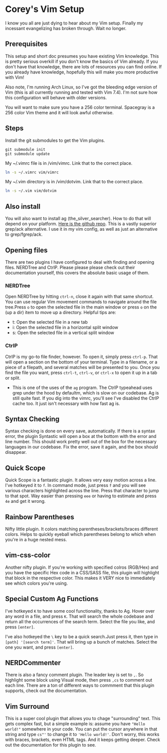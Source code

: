 # Corey's Vim Setup

I know you all are just dying to hear about my Vim setup. Finally my incessant
evangelizing has broken through. Wait no longer.

## Prerequisites
This setup and short doc presumes you have existing Vim knowledge. This is
pretty serious overkill if you don't know the basics of Vim already. If you
don't have that knowledge, there are lots of resources you can find online. If
you already have knowledge, hopefully this will make you more productive with
Vim!

Also note, I'm running Arch Linux, so I've got the bleeding edge version of
Vim (this is all currently running and tested with Vim 7.4). I'm not sure how
this configuration will behave with older versions.

You will want to make sure you have a 256 color terminal. Spacegray is a 256
color Vim theme and it will look awful otherwise.

## Steps
Install the git submodules to get the Vim plugins.
```
git submodule init
git submodule update
```
My ~/.vimrc file is in /vim/vimrc. Link that to the correct place.
```bash
ln -s ~/.vimrc vim/vimrc
```
My ~/.vim directory is in /vim/dotvim. Link that to the correct place.
```bash
ln -s ~/.vim vim/dotvim
```

## Also install
You will also want to install ag (the_silver_searcher). How to do that will
depend on your platform. [Here is the github
repo](https://github.com/ggreer/the_silver_searcher). This is a vastly
superior grep/ack alternative. I use it in my vim config, as well as just an
alternative to grep/fgrep/ack.

## Opening files
There are two plugins I have configured to deal with finding and opening
files. NERDTree and CtrlP. Please please please check out their documentation
yourself, this covers the absolute basic usage of them.

### NERDTree
Open NERDTree by hitting `ctrl-n`, close it again with that same shortcut. You
can use regular Vim movement commands to navigate around the file tree.Press
`o` to open the selected file in the main window or press `o` on the (up a
dir) item to move up a directory. Helpful tips are:  
  - t: Open the selected file in a new tab  
  - i: Open the selected file in a horizontal split window  
  - s: Open the selected file in a vertical split window
 
### CtrlP
CtrlP is my go-to file finder, however. To open it, simply press `ctrl-p`.
That will open a section on the bottom of your terminal. Type in a filename,
or a piece of a filepath, and several matches will be presented to you. Once
you find the file you want, press `ctrl-t`, `ctrl-v`, or `ctrl-x` to open it
up in a tab or split.  
  - This is one of the uses of the `ag` program. The CtrlP typeahead uses grep
    under the hood by defaultm, which is slow on our codebase. Ag is still
quite fast. If you dig into the vimrc, you'll see I've disabled the CtrlP
cache too. It just isn't necessary with how fast ag is.
  
## Syntax Checking
Syntax checking is done on every save, automatically. If there is a syntax
error, the plugin Syntastic will open a box at the bottom with the error and
line number. This should work pretty well out of the box for the necessary
languages in our codebase. Fix the error, save it again, and the box should
disappear.

## Quick Scope
Quick Scope is a fantastic plugin. It allows very easy motion across a line.
I've hotkeyed it to `f`. In command mode, just press `f` and you will see
various characters highlighted across the line. Press that character to jump
to that spot. Way easier than pressing `eee` or having to estimate and press
`4e` and get it wrong.

## Rainbow Parentheses
Nifty little plugin. It colors matching parentheses/brackets/braces different
colors. Helps to quickly eyeball which parentheses belong to which when you're
in a huge nested mess.

## vim-css-color
Another nifty plugin. If you're working with specified colros (RGB/Hex) and
you have the specific Hex code in a CSS/SASS file, this plugin will highlight
that block in the respective color. This makes it VERY nice to immediately see
which colors you're using.

## Special Custom Ag Functions
I've hotkeyed `K` to have some cool functionality, thanks to Ag. Hover over
any word in a file, and press `K`. That will search the whole codebase and
return all the occurrences of the search term. Select the file you like, and
press `[enter]`.

I've also hotkeyed the `\` key to be a quick search.Just press it, then type
in `[path] '[search term]'`. That will bring up a bunch of matches. Select the
one you want, and press `[enter]`.

## NERDCommenter
There is also a fancy comment plugin. The leader key is set to `,`. So
highlight some block using Visual mode, then press `,cs` to comment out each
line. There are a ton of different ways to commment that this plugin supports,
check out the documentation.

## Vim Surround
This is a super cool plugin that allows you to chage "surrounding" text. This gets complex fast, but a simple example is: assume you have `"Hello world!"` somewhere in your code. You can put the cursor anywhere in that string and type `cs"'` to change it to `'Hello world!'`. Don't worry, this works with braces, brackets, even HTML tags. And it keeps getting deeper. Check out the documentation for this plugin to see.
